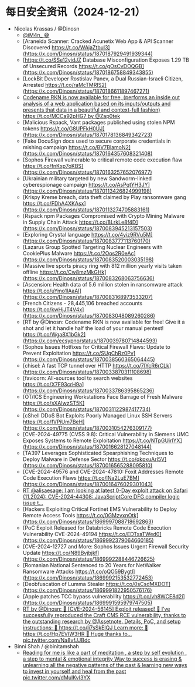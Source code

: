 # 每日安全资讯（2024-12-21）

- Nicolas Krassas / @Dinosn
  - [@iM4n_ 😅](https://x.com/Dinosn/status/1870188557735747924)
  - [Araneida Scanner: Cracked Acunetix Web App & API Scanner Discovered https://t.co/WAjaZtbul3](https://x.com/Dinosn/status/1870187929491939344)
  - [https://t.co/SSe12yidJZ Database Misconfiguration Exposes 1.29 TB of Unsecured Records https://t.co/gOsCvDOQGB](https://x.com/Dinosn/status/1870186758849343855)
  - [LockBit Developer Rostislav Panev, a Dual Russian-Israeli Citizen, Arrested https://t.co/raMcTMRIS2](https://x.com/Dinosn/status/1870186611897467271)
  - [Codename RKN is now available for free, (performs an inside out analysis of a web application based on its inputs/outputs and presents that data in a beautiful and context-full fashion) https://t.co/MCCa92pHG7 by @Zap0tek](https://x.com/Dinosn/status/1870180603301380568)
  - [Malicious Rspack, Vant packages published using stolen NPM tokens https://t.co/G8UPFkH0UJ](https://x.com/Dinosn/status/1870178136849342723)
  - [Fake DocuSign docs used to secure corporate credentials in mishing campaign https://t.co/BV7BlamoN2](https://x.com/Dinosn/status/1870164357608321408)
  - [Sophos Firewall vulnerable to critical remote code execution flaw https://t.co/fnKxp7oKBS](https://x.com/Dinosn/status/1870163257652076977)
  - [Ukrainian military targeted by new Sandworm-linked cyberespionage campaign https://t.co/AsPqtYH3JY](https://x.com/Dinosn/status/1870113426824999198)
  - [Krispy Kreme breach, data theft claimed by Play ransomware gang https://t.co/FDhA4XKAsx](https://x.com/Dinosn/status/1870113274705883161)
  - [Rspack npm Packages Compromised with Crypto Mining Malware in Supply Chain Attack https://t.co/8LrkLe8f4D](https://x.com/Dinosn/status/1870083945213157503)
  - [Exploring Crystal language https://t.co/4yiz9RVu5M](https://x.com/Dinosn/status/1870083777113760170)
  - [Lazarus Group Spotted Targeting Nuclear Engineers with CookiePlus Malware https://t.co/2Oos2R0eAc](https://x.com/Dinosn/status/1870083520003035198)
  - [Massive live sports piracy ring with 812 million yearly visits taken offline https://t.co/Cw8mzMkGHk](https://x.com/Dinosn/status/1870083268063756636)
  - [Ascension: Health data of 5.6 million stolen in ransomware attack https://t.co/uYmo1lAaAl](https://x.com/Dinosn/status/1870083168973533207)
  - [French Citizens - 28,445,106 breached accounts https://t.co/kwHjJT4V4x](https://x.com/Dinosn/status/1870083048089260286)
  - [RT by @Dinosn: Codename RKN is now available for free! Give it a shot and let it handle half the load of your manual pentest! https://t.co/Wga8X1bGk2](https://x.com/ecsypno/status/1870039780714844593)
  - [Sophos Issues Hotfixes for Critical Firewall Flaws: Update to Prevent Exploitation https://t.co/SUgChRz0Pv](https://x.com/Dinosn/status/1870038560365064445)
  - [chisel: A fast TCP tunnel over HTTP https://t.co/7IYcR6rCLk](https://x.com/Dinosn/status/1870033870311108698)
  - [favicorn: All-sources tool to search websites https://t.co/X7F93crH9a](https://x.com/Dinosn/status/1870033786395865236)
  - [OT/ICS Engineering Workstations Face Barrage of Fresh Malware https://t.co/sXAIwzST5K](https://x.com/Dinosn/status/1870031122987417734)
  - [cShell DDoS Bot Exploits Poorly Managed Linux SSH Servers https://t.co/fVPiUm7BeH](https://x.com/Dinosn/status/1870031054276309177)
  - [CVE-2024-49775 (CVSS 9.8): Critical Vulnerability in Siemens UMC Exposes Systems to Remote Exploitation https://t.co/NTpGUirlYX](https://x.com/Dinosn/status/1870016628127048144)
  - [TA397 Leverages Sophisticated Spearphishing Techniques to Deploy Malware in Defense Sector https://t.co/qkpxuArl5V](https://x.com/Dinosn/status/1870016565288095810)
  - [CVE-2024-49576 and CVE-2024-47810: Foxit Addresses Remote Code Execution Flaws https://t.co/lNa2LuE7BM](https://x.com/Dinosn/status/1870016476029301043)
  - [RT @alisaesage: I am looking at latest 0-Day exploit attack on Safari (11.2024): CVE-2024-44308: JavaScriptCore DFG compiler logic issue t…](https://x.com/alisaesage/status/1869377297670873217)
  - [Hackers Exploiting Critical Fortinet EMS Vulnerability to Deploy Remote Access Tools https://t.co/0GMzvxnOtk](https://x.com/Dinosn/status/1869997088718692863)
  - [PoC Exploit Released for Databricks Remote Code Execution Vulnerability CVE-2024-49194 https://t.co/EDTxaTWed0](https://x.com/Dinosn/status/1869992379064660185)
  - [CVE-2024-12727 and More: Sophos Issues Urgent Firewall Security Update https://t.co/N89Bvjbjkf](https://x.com/Dinosn/status/1869992288446726625)
  - [Romanian National Sentenced to 20 Years for NetWalker Ransomware Attacks https://t.co/oQO59Bygtl](https://x.com/Dinosn/status/1869992153532772453)
  - [Deobfuscation of Lumma Stealer https://t.co/0sCsdMXDOT](https://x.com/Dinosn/status/1869991822950576176)
  - [Apple patches TCC bypass vulnerability https://t.co/vh8WCE8d2i](https://x.com/Dinosn/status/1869991595979747505)
  - [RT by @Dinosn: 🚨 [CVE-2024-56145] Exploit released! 🚨 I’ve successfully reproduced the Craft CMS RCE vulnerability, thanks to the outstanding research by @Assetnote. Details, PoC, and setup instructions: 🔗 https://t.co/li7sSkEIQJ Learn more: 📖 https://t.co/Hp7EVIW3HR 🙏 Huge thanks to… pic.twitter.com/Na8vfJJBdc](https://x.com/Chocapikk_/status/1869950109414277425)
- Binni Shah / @binitamshah
  - [Reading for me is like a part of meditation , a step by self evolution , a step to mental & emotional integrity Way to success is erasing & unlearning all the negative patterns of the past & learning new ways to invest in yourself and heal from the past pic.twitter.com/dMulKvI3YX](https://x.com/binitamshah/status/1869915579945013362)

